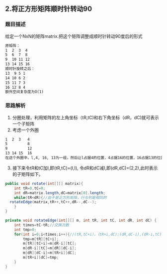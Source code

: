 ## 2.将正方形矩阵顺时针转动90
### 题目描述
给定一个NxN的矩阵matrix.把这个矩阵调整成顺时针转动90度后的形式
```html
原矩阵： 
1  2  3  4
5  6  7  8 
9  10 11 12
13 14 15 16
顺时针旋转之后：
13  9 5 1
14 10 6 2
15 11 7 3
16 12 8 4
额外空间复杂度为O(1)
```
### 思路解析
1. 分圈处理，利用矩阵的左上角坐标（tR,tC)和右下角坐标（dR，dC)就可表示一个子矩阵
2. 考虑一个外圈

```html
1  2  3   4
5         8
9         12
13 14 15  16
在这个外圈中，l,4, 16, 13为一组，然后让l占据4的位置，4占据16的位置，16占据13的位置，13占据l的位置，一组就调整完了。然后2,8, 15, 9为一组，继续占 据调整的过程，最后3,12, 14, 5为一组，继续占据调整的过程。(tR,tC)=(O,O)、(dR,dC)=(3,3)的子矩阵外层就调整完毕。
```

3. 接下来令tR和tC加l,即(tR,tC)=(I,I), 令dR和dC减I,即(dR,dC)=(2,2),此时表示的子矩阵如下。

```java
public void rotate(int[][] matrix){
    int tR=0,tC=0;
    int dR=matrix.length,dC=matrix[0].length;
    while(tR<dR){//由于是正方形矩阵，行与列是相同的
  rotateEdge(matrix,tR++,tC++,dR--,dC--);
    }
}

private void rotateEdge(int[][] m, int tR, int tC, int dR, int dC) {
    int times=tC-tR;//交换次数
    int tmp=0;
    for(int i=0;i<times;i++){//(tR,tC+i），（tR+i,dC);(dR,dC-i),(dR-i,tC)进行交换
        tmp=m[tR][tC+i];
        m[tR][tC+i]=m[dR-i][tC];
        m[dR-i][tC]=m[dR][dC-i];
        m[dR][dC-i]=m[tR+i][dC];
        m[tR+i][dC]=tmp;
    }
}
```